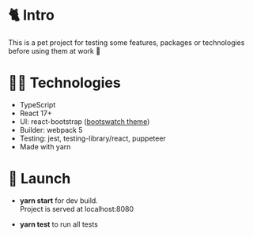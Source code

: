 # 🐈 Intro
This is a pet project for testing some features, packages or technologies before using them at work 🙈

# 👩‍💻 Technologies

- TypeScript
- React 17+
- UI: react-bootstrap ([bootswatch theme](https://bootswatch.com/))
- Builder: webpack 5
- Testing: jest, testing-library/react, puppeteer
- Made with yarn

# 🚀 Launch

- **yarn start** for dev build.<br />Project is served at localhost:8080

- **yarn test** to run all tests

